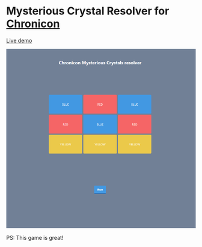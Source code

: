 
# Mysterious Crystal Resolver for [Chronicon](https://www.subworldgames.com/chronicon/)

[Live demo](https://kevinbon.github.io/chronicon-mysterious-crystal-resolver/)

![demo](/doc/demo.gif)

PS: This game is great!
